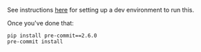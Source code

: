 See instructions [here](https://github.com/MarcoGorelli/kaggle) for setting up a dev environment
to run this.

Once you've done that:

```
pip install pre-commit==2.6.0
pre-commit install
```
